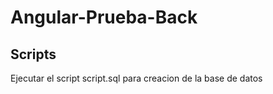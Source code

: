 # Angular-Prueba-Back


## Scripts

Ejecutar el script script.sql para creacion de la base de datos
